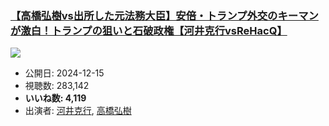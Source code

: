 ### [【高橋弘樹vs出所した元法務大臣】安倍・トランプ外交のキーマンが激白！トランプの狙いと石破政権【河井克行vsReHacQ】](https://www.youtube.com/watch?v=C0VtKwyPX0w)
[![](https://img.youtube.com/vi/C0VtKwyPX0w/sddefault.jpg)](https://www.youtube.com/watch?v=C0VtKwyPX0w)
-   公開日: 2024-12-15
-   視聴数: 283,142
-   **いいね数: 4,119**
-   出演者: [河井克行](/rehacq_fan/people/河井克行 "wikilink"), [高橋弘樹](/rehacq_fan/people/高橋弘樹 "wikilink")
